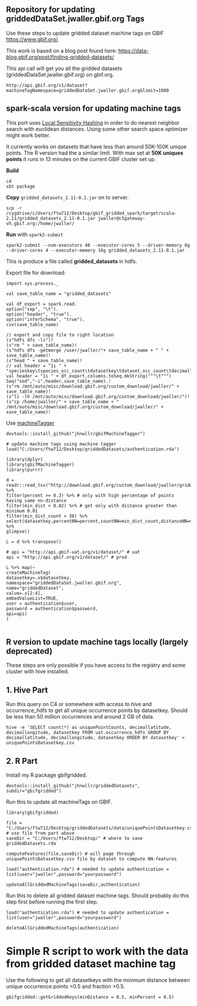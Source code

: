 ## Repository for updating griddedDataSet.jwaller.gbif.org Tags

Use these steps to update gridded dataset machine tags on GBIF https://www.gbif.org/. 

This work is based on a blog post found here:  https://data-blog.gbif.org/post/finding-gridded-datasets/

This api call will get you all the gridded datasets (griddedDataSet.jwaller.gbif.org) on gbif.org. 

```
http://api.gbif.org/v1/dataset?machineTagNamespace=griddedDataSet.jwaller.gbif.org&limit=1000

```

## spark-scala version for updating machine tags 

This port uses [Local Sensitivity Hashing](https://databricks.com/session/locality-sensitive-hashing-by-spark) in order to do nearest neighbor search with euclidean distances. Using some other search space optimizer might work better. 

It currently works on datasets that have less than around 50K-100K unique points.  The R version had the a similar limit. With max set at **50K uniques points** it runs in 13 minutes on the current GBIF cluster set up. 

**Build** 

```
cd 
sbt package
```

**Copy** `gridded_datasets_2.11-0.1.jar` on to server.

```
scp -r /cygdrive/c/Users/ftw712/Desktop/gbif_gridded_spark/target/scala-2.11/gridded_datasets_2.11-0.1.jar jwaller@c5gateway-vh.gbif.org:/home/jwaller/
```

**Run** with `spark2-submit`

```
spark2-submit --num-executors 40 --executor-cores 5 --driver-memory 8g --driver-cores 4 --executor-memory 16g gridded_datasets_2.11-0.1.jar
```

This is produce a file called **gridded_datasets** in hdfs. 

Export file for download:  

```
import sys.process._

val save_table_name = "gridded_datasets"

val df_export = spark.read.
option("sep", "\t").
option("header", "true").
option("inferSchema", "true").
csv(save_table_name)

// export and copy file to right location 
(s"hdfs dfs -ls")!
(s"rm " + save_table_name)!
(s"hdfs dfs -getmerge /user/jwaller/"+ save_table_name + " " + save_table_name)!
(s"head " + save_table_name)!
// val header = "1i " + "specieskey\tspecies_occ_count\tdatasetkey\tdataset_occ_count\tdecimallatitude\tdecimallongitude\tgbifid\tbasisofrecord\tkingdom\tclass\tkingdomkey\tclasskey\teventdate\tdatasetname\tdate"
val header = "1i " + df_export.columns.toSeq.mkString("""\t""")
Seq("sed","-i",header,save_table_name).!
(s"rm /mnt/auto/misc/download.gbif.org/custom_download/jwaller/" + save_table_name)!
(s"ls -lh /mnt/auto/misc/download.gbif.org/custom_download/jwaller/")!
(s"cp /home/jwaller/" + save_table_name + " /mnt/auto/misc/download.gbif.org/custom_download/jwaller/" + save_table_name)!

```

Use [machineTagger](https://github.com/jhnwllr/gbifMachineTagger)

```
devtools::install_github("jhnwllr/gbifMachineTagger")

# update machine tags using machine tagger 
load("C:/Users/ftw712/Desktop/griddedDatasets/authentication.rda")

library(dplyr)
library(gbifMachineTagger)
library(purrr)

d = readr::read_tsv("http://download.gbif.org/custom_download/jwaller/gridded_datasets") %>% 
filter(percent >= 0.3) %>% # only with high percentage of points having same nn-distance
filter(min_dist > 0.02) %>% # get only with distance greater than minimum 0.01
filter(min_dist_count > 30) %>%
select(datasetkey,percentNN=percent,countNN=min_dist_count,distanceNN=min_dist,uniqueLatLon=total_count) %>%
glimpse()

L = d %>% transpose()

# api = "http://api.gbif-uat.org/v1/dataset/" # uat
api = "http://api.gbif.org/v1/dataset/" # prod

L %>% map(~ 
createMachineTag(
datasetkey=.x$datasetkey,
namespace="griddedDataSet.jwaller.gbif.org",
name="griddedDataset",
value=.x[2:4],
embedValueList=TRUE,
user = authentication$user,
password = authentication$password,
api=api)
)


```


## R version to update machine tags locally (largely deprecated)  


These steps are only possible if you have access to the registry and some cluster with hive installed. 

## 1. Hive Part

Run this query on C4 or somewhere with access to hive and occurrence_hdfs to get all unique occurrence points by datasetkey. Should be less than 50 million occurrences and around 2 GB of data. 

```
hive -e 'SELECT count(*) as uniquePointCounts, decimallatitude, decimallongitude, datasetkey FROM uat.occurrence_hdfs GROUP BY decimallatitude, decimallongitude, datasetkey ORDER BY datasetkey' > uniquePointsDatasetkey.csv

```

## 2. R Part 

Install my R package gbifgridded.

```
devtools::install_github("jhnwllr/griddedDatasets", subdir="gbifgridded")

```

Run this to update all machineTags on GBIF. 

```
library(gbifgridded)

file = "C:/Users/ftw712/Desktop/griddedDatasets/data/uniquePointsDatasetkey.csv" # use file from part above 
saveDir = "C:/Users/ftw712/Desktop/" # where to save griddedDatasets.rda

computeFeatures(file,saveDir) # will page through uniquePointsDatasetkey.csv file by dataset to compute NN-features

load("authentication.rda") # needed to update authentication = list(user="jwaller",password="yourpassword")

updateAllGriddedMachineTags(saveDir,authentication)

```

Run this to delete all gridded dataset machine tags. Should probably do this step first before running the first step. 

```
load("authentication.rda") # needed to update authentication = list(user="jwaller",password="yourpassword")

deleteAllGriddedMachineTags(authentication)

```

# Simple R script to work with the data from gridded dataset machine tag 

Use the following to get all datasetkeys with the minimum distance between unique occurrence points >0.5 and fraction >0.5. 

```
gbifgridded::getGriddedKeys(minDistance = 0.5, minPercent = 0.5) 

```



